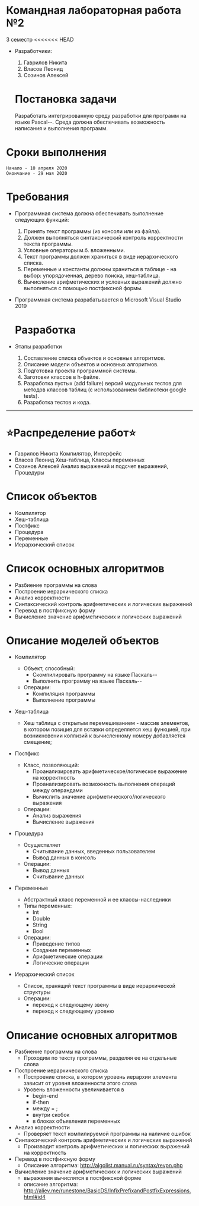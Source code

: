 # Командная лабораторная работа №2 #
3 семестр
<<<<<<< HEAD
- Разработчики:
  1. Гаврилов Никита
  2. Власов Леонид
  3. Созинов Алексей
  
    # Постановка задачи #
  Разработать интегрированную среду разработки для программ на языке Pascal--.
Среда должна обеспечивать возможность написания и выполнения программ.

# Сроки выполнения #
	Начало - 10 апреля 2020
	Окончание - 29 мая 2020
  
  # Требования #
- Программная система должна обеспечивать выполнение следующих функций:
  1. Принять текст программы (из консоли или из файла).
  1. Должен выполняться синтаксический контроль корректности текста программы.
  2. Условные операторы м.б. вложенными.
  3. Текст программы должен храниться в виде иерархического списка.
  4. Переменные и константы должны храниться в таблице - на выбор: упорядоченная, дерево поиска, хеш-таблица.
  5. Вычисление арифметических и условных выражений должно выполняться с помощью постфиксной формы.
  
- Программная система разрабатывается в Microsoft Visual Studio 2019
  # Разработка #
- Этапы разработки
    1. Составление списка объектов и основных алгоритмов.
    2. Описание модели объектов и основных алгоритмов.
    3. Подготовка проекта программной системы.
    4. Заготовки классов в h-файле.
    5. Разработка пустых (add failure) версий модульных тестов для методов классов таблиц (с использованием библиотеки google tests).
    6. Разработка тестов и кода.

 ---

# :star:Распределение работ:star: #
- Гаврилов Никита
	Компилятор, Интерфейс
- Власов Леонид
	Хеш-таблица, Классы переменных 
- Созинов Алексей
	Анализ выражений и подсчет выражений, Процедуры
# Список объектов #

- Компилятор
- Хеш-таблица
- Постфикс
- Процедура
- Переменные
- Иерархический список

# Список основных алгоритмов #

- Разбиение программы на слова
- Построение иерархического списка
- Анализ корректности
- Синтаксический контроль арифметических и логических выражений
- Перевод в постфиксную форму
- Вычисление значение арифметических и логических выражений

# Описание моделей объектов #
- Компилятор
  - Объект, способный:
    - Скомпилировать программу на языке Паскаль--
    - Выполнить программу на языке Паскаль-- 
  - Операции: 
    - Компиляция программы
    - Выполнение программы
    
- Хеш-таблица
  - Хеш таблица с открытым перемешиванием - массив элементов, в котором позиция
  для вставки определяется хеш функцией, при возникновении коллизий к 
  вычисленному номеру добавляется смещение;
  
- Постфикс
  - Класс, позволяющий: 
    - Проанализировать арифметическое/логическое выражение на корректность 
    - Проанализировать возможность выполнения операций между операндами
    - Вычислить значение арифметического/логического выражения
  - Операции:
    - Анализ выражения
    - Вычисление выражения
- Процедура
  - Осуществляет
    - Считывание данных, введенных пользователем
    - Вывод данных в консоль
  - Операции:
    - Вывод данных
    - Считывание данных
- Переменные
  - Абстрактный класс переменной и ее классы-наследники
  - Типы переменных:
    - Int
    - Double
    - String
    - Bool
  - Операции:
    - Приведение типов
    - Создание переменных
    - Арифметические операции
    - Логические операции
- Иерархический список
  - Список, хранящий текст программы в виде иерархической структуры
  - Операции:
    - переход к следующему звену 
    - переход к следующему уровню
# Описание основных алгоритмов #
- Разбиение программы на слова
  - Проходим по тексту программы, разделяя ее на отдельные слова
- Построение иерархического списка
  - Построение списка, в котором уровень иерархии элемента зависит от уровня вложенности этого слова
  - Уровень вложенности увеличивается в 
    - begin-end
    - if-then
    - между = ;
    - внутри скобок
    - в блоках объявления переменных
- Анализ корректности
  - Проверяет текст компилируемой программы на наличие ошибок
- Синтаксический контроль арифметических и логических выражений
  - Производит контроль арифметических и логических выражений на корректность
- Перевод в постфиксную форму
  - Описание алгоритма: http://algolist.manual.ru/syntax/revpn.php
- Вычисление значение арифметических и логических выражений
  - выражения вычислятся в постфиксной форме
  - описание алгоритма: http://aliev.me/runestone/BasicDS/InfixPrefixandPostfixExpressions.html#id4 
